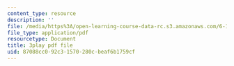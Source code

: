 ```yaml
---
content_type: resource
description: ''
file: /media/https%3A/open-learning-course-data-rc.s3.amazonaws.com/6-172-performance-engineering-of-software-systems-fall-2018/87088cc092c31570280cbeaf6b1759cf_dx98pqJvZVk.pdf
file_type: application/pdf
resourcetype: Document
title: 3play pdf file
uid: 87088cc0-92c3-1570-280c-beaf6b1759cf
---
```

